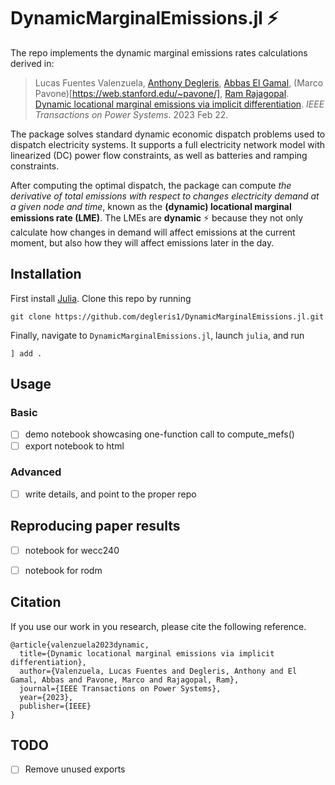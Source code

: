 # DynamicMarginalEmissions.jl :zap:

The repo implements the dynamic marginal emissions rates calculations derived in:

> Lucas Fuentes Valenzuela, [Anthony Degleris](https://degleris1.github.io/), [Abbas El Gamal](https://isl.stanford.edu/~abbas/), (Marco Pavone)[https://web.stanford.edu/~pavone/], [Ram Rajagopal](https://ramr.su.domains/). 
> [Dynamic locational marginal emissions via implicit differentiation](
https://arxiv.org/abs/2302.14282). 
> *IEEE Transactions on Power Systems*. 2023 Feb 22.

The package solves standard dynamic economic dispatch problems used to dispatch electricity systems.
It supports a full electricity network model with linearized (DC) power flow constraints, as well as batteries and ramping constraints.

After computing the optimal dispatch, the package can compute *the derivative of total emissions with respect to changes electricity demand at a given node and time*, known as the **(dynamic) locational marginal emissions rate (LME)**.
The LMEs are **dynamic** :zap: because they not only calculate how changes in demand will affect emissions at the current moment, but also how they will affect emissions later in the day.



## Installation

First install [Julia](https://julialang.org/downloads/). 
Clone this repo by running

```
git clone https://github.com/degleris1/DynamicMarginalEmissions.jl.git
```

Finally, navigate to `DynamicMarginalEmissions.jl`, launch `julia`, and run

```
] add .
```




## Usage 

### Basic
- [ ] demo notebook showcasing one-function call to compute_mefs()
- [ ] export notebook to html

### Advanced
- [ ] write details, and point to the proper repo




## Reproducing paper results

- [ ] notebook for wecc240
- [ ] notebook for rodm 




## Citation

If you use our work in you research, please cite the following reference.

```
@article{valenzuela2023dynamic,
  title={Dynamic locational marginal emissions via implicit differentiation},
  author={Valenzuela, Lucas Fuentes and Degleris, Anthony and El Gamal, Abbas and Pavone, Marco and Rajagopal, Ram},
  journal={IEEE Transactions on Power Systems},
  year={2023},
  publisher={IEEE}
}
```




## TODO

- [ ] Remove unused exports